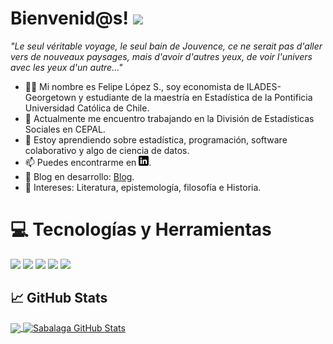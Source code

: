 # Bienvenid@s! <img src="https://i.imgur.com/E9EHO5l.gif" width="40px">

*"Le seul véritable voyage, le seul bain de Jouvence, ce ne serait pas d'aller vers de nouveaux paysages, mais d'avoir d'autres yeux, de voir l'univers avec les yeux d'un autre..."*


- 🤝🏼 Mi nombre es Felipe López S., soy economista de ILADES-Georgetown y estudiante de la maestría en Estadística de la Pontificia Universidad Católica de Chile.
- 🔭 Actualmente me encuentro trabajando en la División de Estadísticas Sociales en CEPAL. 
- 🌱 Estoy aprendiendo sobre estadística, programación, software colaborativo y algo de ciencia de datos. 
- 📫 Puedes encontrarme en [![LinkedIn][1.1]][1].
- 📰 Blog en desarrollo: [Blog](https://sabalaga.github.io/blog/).
- 🤔 Intereses: Literatura, epistemología, filosofía e Historia. 

# 💻 Tecnologías y Herramientas

![](https://img.shields.io/badge/Code-R-informational?style=flat&logo=r&logoColor=white&color=2bbc8a)
![](https://img.shields.io/badge/Code-STATA-informational?style=flat&logo=stata&logoColor=white&color=2bbc8a)
![](https://img.shields.io/badge/Code-Python-informational?style=flat&logo=python&logoColor=white&color=2bbc8a)
![](https://img.shields.io/badge/Code-LaTeX-informational?style=flat&logo=latex&logoColor=white&color=2bbc8a)
![](https://img.shields.io/badge/Tools-Office-informational?style=flat&logo=microsoft&logoColor=white&color=2bbc8a)

## &#x1f4c8; GitHub Stats

<a href="https://github.com/sabalaga/sabalaga">
  <img align="center" src="https://github-readme-stats.vercel.app/api/top-langs/?username=sabalaga&hide=javascript,css,html&title_color=ffffff&text_color=c9cacc&icon_color=2bbc8a&bg_color=1d1f21" />
</a>

<a href="https://github.com/sabalaga/sabalaga">
  <img align="center" src="https://github-readme-stats.vercel.app/api?username=sabalaga&show_icons=true&line_height=27&count_private=true&title_color=ffffff&text_color=c9cacc&icon_color=2bbc8a&bg_color=1d1f21" alt="Sabalaga GitHub Stats" />
</a>


<!-- links to social media icons -->
[1.1]: https://raw.githubusercontent.com/sabalaga/sabalaga/main/linkedin-3-16.png
<!-- links to your social media accounts -->
[1]: https://www.linkedin.com/in/felipelopezsab/
